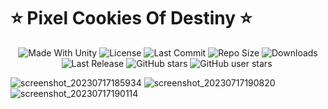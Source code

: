 <p align="center">
  <h1>⭐️ Pixel Cookies Of Destiny ⭐️</h1>
</p>
 <p align="center">
  <a>
    <img alt="Made With Unity" src="https://img.shields.io/badge/made%20with-Unity-57b9d3.svg?logo=Unity">
  </a>
  <a>
    <img alt="License" src="https://img.shields.io/github/license/RimuruDev/PixelCookiesOfDestiny?logo=github">
  </a>
  <a>
    <img alt="Last Commit" src="https://img.shields.io/github/last-commit/RimuruDev/PixelCookiesOfDestiny?logo=Mapbox&color=orange">
  </a>
  <a>
    <img alt="Repo Size" src="https://img.shields.io/github/repo-size/RimuruDev/PixelCookiesOfDestiny?logo=VirtualBox">
  </a>
  <a>
    <img alt="Downloads" src="https://img.shields.io/github/downloads/RimuruDev/PixelCookiesOfDestiny/total?color=brightgreen">
  </a>
  <a>
    <img alt="Last Release" src="https://img.shields.io/github/v/release/RimuruDev/PixelCookiesOfDestiny?include_prereleases&logo=Dropbox&color=yellow">
  </a>
  <a>
    <img alt="GitHub stars" src="https://img.shields.io/github/stars/RimuruDev/PixelCookiesOfDestiny?branch=main&label=Stars&logo=GitHub&logoColor=ffffff&labelColor=282828&color=informational&style=flat">
  </a>
  <a>
    <img alt="GitHub user stars" src="https://img.shields.io/github/stars/RimuruDev?affiliations=OWNER&branch=main&label=User%20Stars&logo=GitHub&logoColor=ffffff&labelColor=282828&color=informational&style=flat">
  </a>
  <a>
    <img alt="" src="https://img.shields.io/github/watchers/RimuruDev/PixelCookiesOfDestiny?style=flat">
  </a>
</p>

![screenshot_20230717185934](https://github.com/RimuruDev/PixelCookiesOfDestiny/assets/85500556/b8a0e785-8e1b-46b0-bd9c-7fd9ed2bc942)
![screenshot_20230717190820](https://github.com/RimuruDev/PixelCookiesOfDestiny/assets/85500556/1e4921ae-bc81-46e1-a3db-66a510bcef70)
![screenshot_20230717190114](https://github.com/RimuruDev/PixelCookiesOfDestiny/assets/85500556/fa6d9887-e250-43cf-b60c-c7724ad9636a)
